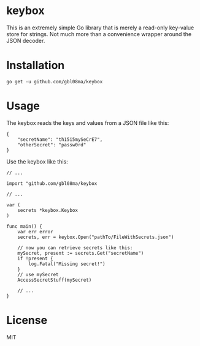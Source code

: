 # keybox
This is an extremely simple Go library that is merely a read-only key-value store for strings. Not much more than a convenience wrapper around the JSON decoder.

# Installation

`go get -u github.com/gbl08ma/keybox`

# Usage
The keybox reads the keys and values from a JSON file like this:

```
{
    "secretName": "th15i5mySeCrE7",
    "otherSecret": "passw0rd"
}
```

Use the keybox like this:

```
// ...

import "github.com/gbl08ma/keybox

// ...

var (
	secrets *keybox.Keybox
)

func main() {
    var err error
    secrets, err = keybox.Open("pathTo/FileWithSecrets.json")

    // now you can retrieve secrets like this:
    mySecret, present := secrets.Get("secretName")
	if !present {
		log.Fatal("Missing secret!")
	}
    // use mySecret
    AccessSecretStuff(mySecret)

    // ...
}
```

# License
MIT